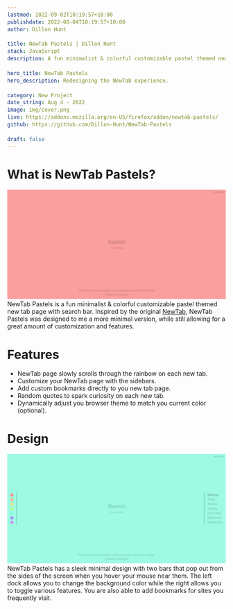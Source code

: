 ```yaml
---
lastmod: 2022-09-02T10:19:57+10:00
publishdate: 2022-08-04T10:19:57+10:00
author: Dillon Hunt

title: NewTab Pastels | Dillon Hunt
stack: JavaScript
description: A fun minimalist & colorful customizable pastel themed new tab page with search bar.

hero_title: NewTab Pastels
hero_description: Redesigning the NewTab experience.

category: New Project
date_string: Aug 4 - 2022
image: img/cover.png
live: https://addons.mozilla.org/en-US/firefox/addon/newtab-pastels/
github: https://github.com/Dillon-Hunt/NewTab-Pastels

draft: false
---
```


# What is NewTab Pastels?
![NewTab Pastels](./img/cover.png)
NewTab Pastels is a fun minimalist & colorful customizable pastel themed new tab page with search bar. Inspired by the original [NewTab](../newtab/), NewTab Pastels was designed to me a more minimal version, while still allowing for a great amount of customization and features.

# Features
- NewTab page slowly scrolls through the rainbow on each new tab.
- Customize your NewTab page with the sidebars.
- Add custom bookmarks directly to you new tab page.
- Random quotes to spark curiosity on each new tab.
- Dynamically adjust you browser theme to match you current color (optional).

# Design
![NewTab Pastels Customization](./img/customization.png)
NewTab Pastels has a sleek minimal design with two bars that pop out from the sides of the screen when you hover your mouse near them. The left dock allows you to change the background color while the right allows you to toggle various features. You are also able to add bookmarks for sites you frequently visit.
